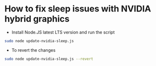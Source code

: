 # How to fix sleep issues with NVIDIA hybrid graphics
* Install Node.JS latest LTS version and run the script
```bash
sudo node update-nvidia-sleep.js
```
* To revert the changes
```bash
sudo node update-nvidia-sleep.js --revert
```